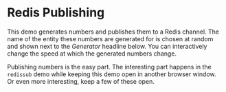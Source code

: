 # Redis Publishing

This demo generates numbers and publishes them to a Redis channel. The name of the entity these numbers are generated for is chosen at random and shown next to the _Generator_ headline below. You can interactively change the speed at which the generated numbers change.

Publishing numbers is the easy part. The interesting part happens in the `redissub` demo while keeping this demo open in another browser window. Or even more interesting, keep a few of these open.
